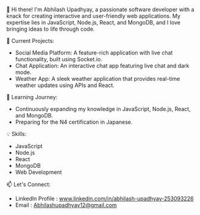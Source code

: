 👋 Hi there! I'm Abhilash Upadhyay, a passionate software developer with a knack for creating interactive and user-friendly web applications. My expertise lies in JavaScript, Node.js, React, and MongoDB, and I love bringing ideas to life through code.

🔭 Current Projects:

 - Social Media Platform: A feature-rich application with live chat functionality, built using Socket.io.
 - Chat Application: An interactive chat app featuring live chat and dark mode.
 - Weather App: A sleek weather application that provides real-time weather updates using APIs and React.
   
🌱 Learning Journey:

 - Continuously expanding my knowledge in JavaScript, Node.js, React, and MongoDB.
 - Preparing for the N4 certification in Japanese.

💡 Skills:

 - JavaScript
 - Node.js
 - React
 - MongoDB
 - Web Development

📫 Let's Connect:
 - LinkedIn Profile : www.linkedin.com/in/abhilash-upadhyay-253093226
 - Email : Abhilashupadhyay12@gmail.com
   

